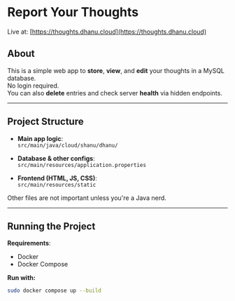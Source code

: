 #  Report Your Thoughts

Live at: [https://thoughts.dhanu.cloud](https://thoughts.dhanu.cloud)  

##  About

This is a simple web app to **store**, **view**, and **edit** your thoughts in a MySQL database.  
No login required.  
You can also **delete** entries and check server **health** via hidden endpoints.

---

##  Project Structure

- **Main app logic**:  
  `src/main/java/cloud/shanu/dhanu/`

- **Database & other configs**:  
  `src/main/resources/application.properties`

- **Frontend (HTML, JS, CSS)**:  
  `src/main/resources/static`

Other files are not important unless you're a Java nerd.

---

## Running the Project

**Requirements**:  
- Docker  
- Docker Compose

**Run with:**

```bash
sudo docker compose up --build

